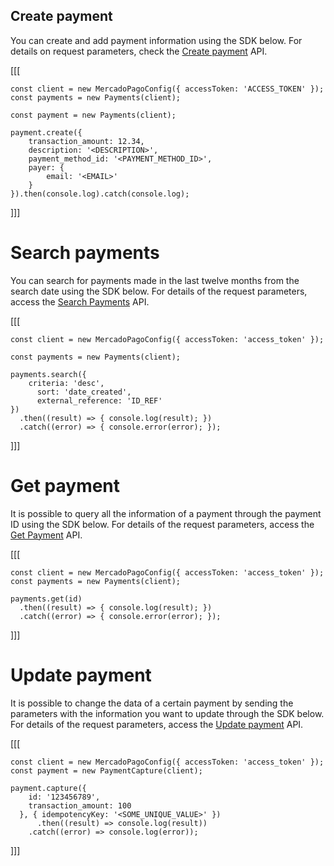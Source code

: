 ## Create payment

You can create and add payment information using the SDK below. For details on request parameters, check the [Create payment](/developers/en/reference/payments/_payments/post) API.

[[[
```node
const client = new MercadoPagoConfig({ accessToken: 'ACCESS_TOKEN' });
const payments = new Payments(client);

const payment = new Payments(client);

payment.create({
	transaction_amount: 12.34,
	description: '<DESCRIPTION>',
	payment_method_id: '<PAYMENT_METHOD_ID>',
	payer: {
		email: '<EMAIL>'
	}
}).then(console.log).catch(console.log);
```
]]]

# Search payments

You can search for payments made in the last twelve months from the search date using the SDK below. For details of the request parameters, access the [Search Payments](https://www.mercadopago[FAKER][URL][DOMAIN]/developers/en/reference/payments/_payments_search/get) API.

[[[
```node
const client = new MercadoPagoConfig({ accessToken: 'access_token' });

const payments = new Payments(client);

payments.search({
	criteria: 'desc',
      sort: 'date_created',
      external_reference: 'ID_REF'
})
  .then((result) => { console.log(result); })
  .catch((error) => { console.error(error); });
```
]]]

# Get payment

It is possible to query all the information of a payment through the payment ID using the SDK below. For details of the request parameters, access the [Get Payment](/developers/en/reference/payments/_payments_id/get) API.

[[[
```node
const client = new MercadoPagoConfig({ accessToken: 'access_token' });
const payments = new Payments(client);

payments.get(id)
  .then((result) => { console.log(result); })
  .catch((error) => { console.error(error); });
```
]]]

# Update payment

It is possible to change the data of a certain payment by sending the parameters with the information you want to update through the SDK below. For details of the request parameters, access the [Update payment](/developers/en/reference/payments/_payments_id/put) API.

[[[
```node
const client = new MercadoPagoConfig({ accessToken: 'access_token' });
const payment = new PaymentCapture(client);

payment.capture({
    id: '123456789',
    transaction_amount: 100
  }, { idempotencyKey: '<SOME_UNIQUE_VALUE>' })
      .then((result) => console.log(result))
	.catch((error) => console.log(error));
```
]]]